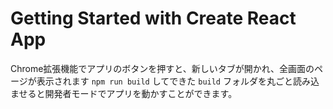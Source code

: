 # Getting Started with Create React App

Chrome拡張機能でアプリのボタンを押すと、新しいタブが開かれ、全画面のページが表示されます
`npm run build` してできた `build` フォルダを丸ごと読み込ませると開発者モードでアプリを動かすことができます。
